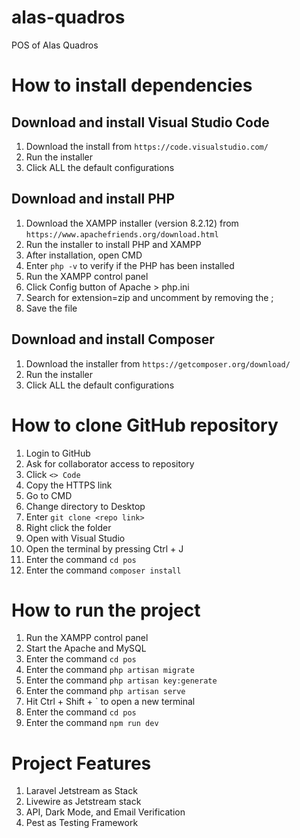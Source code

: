 # alas-quadros

POS of Alas Quadros

# How to install dependencies

## Download and install Visual Studio Code

1. Download the install from `https://code.visualstudio.com/`
2. Run the installer
3. Click ALL the default configurations

## Download and install PHP

1. Download the XAMPP installer (version 8.2.12) from `https://www.apachefriends.org/download.html`
2. Run the installer to install PHP and XAMPP
3. After installation, open CMD
4. Enter `php -v` to verify if the PHP has been installed
5. Run the XAMPP control panel
6. Click Config button of Apache > php.ini
7. Search for extension=zip and uncomment by removing the ;
8. Save the file

## Download and install Composer

1. Download the installer from `https://getcomposer.org/download/`
2. Run the installer
3. Click ALL the default configurations

# How to clone GitHub repository

1. Login to GitHub
2. Ask for collaborator access to repository
3. Click `<> Code`
4. Copy the HTTPS link
5. Go to CMD
6. Change directory to Desktop
7. Enter `git clone <repo link>`
8. Right click the folder
9. Open with Visual Studio
10. Open the terminal by pressing Ctrl + J
11. Enter the command `cd pos`
12. Enter the command `composer install`

# How to run the project

1. Run the XAMPP control panel
2. Start the Apache and MySQL
3. Enter the command `cd pos`
4. Enter the command `php artisan migrate`
5. Enter the command `php artisan key:generate`
6. Enter the command `php artisan serve`
7. Hit Ctrl + Shift + ` to open a new terminal
8. Enter the command `cd pos`
9. Enter the command `npm run dev`

# Project Features

1. Laravel Jetstream as Stack
2. Livewire as Jetstream stack
3. API, Dark Mode, and Email Verification
4. Pest as Testing Framework
